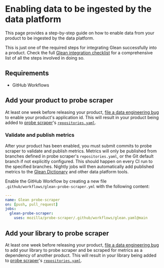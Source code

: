 # Enabling data to be ingested by the data platform

This page provides a step-by-step guide on how to enable data from your product to be ingested by the data platform.

This is just one of the required steps for integrating Glean successfully into a product.
Check the full [Glean integration checklist](./index.md) for a comprehensive list of all the steps involved in doing so.

## Requirements

* GitHub Workflows

## Add your product to probe scraper

At least one week before releasing your product, [file a data engineering bug][dataeng-bug] to enable your product's application id.
This will result in your product being added to [probe scraper](https://github.com/mozilla/probe-scraper)'s
[`repositories.yaml`](https://github.com/mozilla/probe-scraper/blob/main/repositories.yaml).

### Validate and publish metrics

After your product has been enabled, you must submit commits to probe scraper to validate and publish metrics.
Metrics will only be published from branches defined in probe scraper's `repositories.yaml`, or the Git default branch if not explicitly configured.
This should happen on every CI run to the specified branches.
Nightly jobs will then automatically add published metrics to the [Glean Dictionary](https://dictionary.telemetry.mozilla.org/) and other data platform tools.

Enable the GitHub Workflow by creating a new file `.github/workflows/glean-probe-scraper.yml` with the following content:

```yaml
---
name: Glean probe-scraper
on: [push, pull_request]
jobs:
  glean-probe-scraper:
    uses: mozilla/probe-scraper/.github/workflows/glean.yaml@main
```

## Add your library to probe scraper

At least one week before releasing your product, [file a data engineering bug][dataeng-bug-libraries] to add your library to probe scraper
and be scraped for metrics as a dependency of another product.
This will result in your library being added to [probe scraper](https://github.com/mozilla/probe-scraper)'s
[`repositories.yaml`](https://github.com/mozilla/probe-scraper/blob/main/repositories.yaml).

[dataeng-bug]: https://bugzilla.mozilla.org/enter_bug.cgi?assigned_to=nobody%40mozilla.org&bug_ignored=0&bug_severity=--&bug_status=NEW&bug_type=task&cf_accessibility_severity=---&cf_fx_iteration=---&cf_fx_points=---&cf_status_firefox121=---&cf_status_firefox122=---&cf_status_firefox123=---&cf_tracking_firefox121=---&cf_tracking_firefox122=---&cf_tracking_firefox123=---&cf_tracking_firefox_relnote=---&comment=%2523%20To%20be%20filled%20by%20the%20requester%0D%0A%0D%0A%2A%2AApplication%20ID%5C%2A%2A%2A%3A%20my.app_id%0D%0A%2A%2AApplication%20Canonical%20Name%2A%2A%3A%20My%20Application%0D%0A%2A%2ADescription%2A%2A%3A%20Brief%20description%20of%20your%20application%0D%0A%2A%2AData-review%20response%20link%2A%2A%3A%20The%20link%20to%20the%20data%20response%20to%20the%20data%20collection%20request%20for%20adding%20Glean%20to%20your%20project.%0D%0A%2A%2ARepository%20URL%2A%2A%3A%20https%3A%2F%2Fgithub.com%2Fmozilla%2Fmy_app_name%0D%0A%2A%2ALocations%20of%20%60metrics.yaml%60%20files%20%28can%20be%20many%29%3A%2A%2A%0D%0A%20%20-%20src%2Fmetrics.yaml%0D%0A%0D%0A%2A%2ALocations%20of%20%60pings.yaml%60%20files%20%28can%20be%20many%29%3A%2A%2A%0D%0A%20-%20src%2Fpings.yaml%0D%0A%0D%0A%2A%2ADependencies%5C%2A%5C%2A%2A%2A%3A%0D%0A%20-%20glean-core%0D%0A%0D%0A%2A%2ARetention%20Days%5C%2A%5C%2A%5C%2A%2A%2A%3A%20N%0D%0A%0D%0A%2523%2523%20Notes%20and%20guidelines%0D%0A%0D%0A%5C%2A%20This%20is%20the%20identifier%20used%20to%20initialize%20Glean%20%28or%20the%20id%20used%20on%20the%20store%20on%20Android%20and%20Apple%20devices%29.%0D%0A%0D%0A%5C%2A%5C%2A%20Dependencies%20can%20be%20found%20%5Bin%20the%20Glean%20repositories%5D%28https%3A%2F%2Fprobeinfo.telemetry.mozilla.org%2Fv2%2Fglean%2Flibrary-variants%29.%20Each%20dependency%20must%20be%20listed%20explicitly.%20For%20example%2C%20the%20default%20Glean%20probes%20will%20only%20be%20included%20if%20glean%20itself%20is%20a%20dependency.%0D%0A%0D%0A%5C%2A%5C%2A%5C%2A%20Number%20of%20days%20that%20raw%20data%20will%20be%20retained.%20A%20good%20default%20is%20400.%20We%20can%20change%20this%20later%20to%20accommodate%20longer%20retention%20periods%2C%20though%20we%20cannot%20recover%20data%20that%20is%20past%20the%20retention%20period%20%28for%20example%2C%20we%20cannot%20recover%20data%20that%20is%20200%20days%20old%20if%20your%20retention%20period%20is%20180%20days%29.%0D%0A%0D%0A%2523%2523%20Need%20additional%20help%253F%0D%0AIf%20you%20need%20new%20dependencies%2C%20please%20file%20new%20bugs%20for%20them%2C%20separately%20from%20this%20one.%20For%20any%20questions%2C%20ask%20in%20the%20%2523glean%20channel.%0D%0A%0D%0A%2523%20To%20be%20filled%20by%20the%20Glean%20team%0D%0A%5B%2A%2AApplication%20friendly%20name%2A%2A%5D%28https%3A%2F%2Fmozilla.github.io%2Fprobe-scraper%2F%2523tag%2Fapplication%29%3A%20my_app_name&component=Glean%20Platform&contenttypemethod=list&contenttypeselection=text%2Fplain&defined_groups=1&filed_via=standard_form&flag_type-4=X&flag_type-607=X&flag_type-803=X&flag_type-864=X&flag_type-936=X&needinfo_role=other&needinfo_type=needinfo_from&op_sys=Unspecified&priority=--&product=Data%20Platform%20and%20Tools&rep_platform=Unspecified&short_desc=Enable%20new%20Glean%20App%20%60my.app_id%60&target_milestone=---&version=unspecified

[dataeng-bug-libraries]: https://bugzilla.mozilla.org/enter_bug.cgi?assigned_to=nobody%40mozilla.org&bug_ignored=0&bug_severity=--&bug_status=NEW&bug_type=task&cf_accessibility_severity=---&cf_fx_iteration=---&cf_fx_points=---&cf_status_firefox119=---&cf_status_firefox120=---&cf_status_firefox121=---&cf_tracking_firefox119=---&cf_tracking_firefox120=---&cf_tracking_firefox121=---&cf_tracking_firefox_relnote=---&comment=%23%20To%20be%20filled%20by%20the%20requester%0D%0A%0D%0A%2A%2ALibrary%20Canonical%20Name%2A%2A%3A%20My%20library%0D%0A%2A%2ADescription%2A%2A%3A%20Brief%20description%20of%20your%20library%0D%0A%2A%2AData-review%20response%20link%2A%2A%3A%20The%20link%20to%20the%20data%20response%20to%20the%20data%20collection%20request%20for%20adding%20Glean%20to%20your%20project%5C%2A.%0D%0A%2A%2ARepository%20URL%2A%2A%3A%20https%3A%2F%2Fgithub.com%2Fmozilla%2Fmy_app_name%0D%0A%2A%2ALocations%20of%20%60metrics.yaml%60%20files%20%28can%20be%20many%29%3A%2A%2A%0D%0A%20%20-%20src%2Fmetrics.yaml%0D%0A%0D%0A%2A%2ALocations%20of%20%60pings.yaml%60%20files%20%28can%20be%20many%29%3A%2A%2A%0D%0A%20-%20src%2Fpings.yaml%0D%0A%0D%0A%2A%2AData%20owners%3A%2A%2A%0D%0A-%20you%3F%0D%0A-%20anyone%20else%3F%0D%0A%0D%0A%2A%2ADependency%20of%2A%2A%3A%0D%0A%20-%20Fenix%0D%0A%0D%0A%23%23%20Notes%0D%0A%0D%0A%5C%2A%20These%20data-review%20requests%20need%20to%20be%20for%20the%20final%20product%20embedding%20the%20library%20and%20sending%20the%20data.%0D%0A%0D%0A%23%23%20Need%20additional%20help%3F%0D%0A%0D%0AFor%20any%20questions%2C%20ask%20in%20the%20%23glean%20channel.&component=Glean%20Platform&contenttypemethod=list&contenttypeselection=text%2Fplain&defined_groups=1&filed_via=standard_form&flag_type-4=X&flag_type-607=X&flag_type-800=X&flag_type-803=X&flag_type-864=X&flag_type-936=X&form_name=enter_bug&maketemplate=Remember%20values%20as%20bookmarkable%20template&op_sys=Unspecified&priority=--&product=Data%20Platform%20and%20Tools&rep_platform=Unspecified&short_desc=Enable%20new%20Glean%20library%20%60library-name%60&target_milestone=---&version=unspecified
